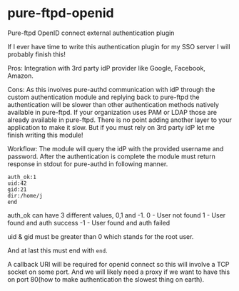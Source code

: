 # pure-ftpd-openid
Pure-ftpd OpenID connect external authentication plugin

If I ever have time to write this authentication plugin for my SSO server I will probably finish this!

Pros:
Integration with 3rd party idP provider like Google, Facebook, Amazon.

Cons:
As this involves pure-authd communication with idP through the custom authentication module and replying back to pure-ftpd
the authentication will be slower than other authentication methods natively available in pure-ftpd. If your organization 
uses PAM or LDAP those are already available in pure-ftpd. There is no point adding another layer to your application to 
make it slow. But if you must rely on 3rd party idP let me finish writing this module!

Workflow:
The module will query the idP with the provided username and password. After the authentication is complete the module must return response in stdout for pure-authd in following manner.

```
auth_ok:1
uid:42
gid:21
dir:/home/j
end
```
auth_ok can have 3 different values, 0,1 and -1.
0 - User not found
1 - User found and auth success
-1 - User found and auth failed

uid & gid must be greater than 0 which stands for the root user.

And at last this must end with `end`.

A callback URI will be required for openid connect so this will involve a TCP socket on some port. And we will likely need a proxy if we want to have this on port 80(how to make authentication the slowest thing on earth).

